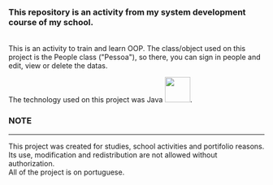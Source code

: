 <h3>This repository is an activity from my system development course of my school.</h3><br>
This is an activity to train and learn OOP. The class/object used on this project is the People class ("Pessoa"), so there, you can sign in people and edit, view or delete the datas.<br>




The technology used on this project was Java
<img src="https://cdn.jsdelivr.net/gh/devicons/devicon/icons/java/java-original.svg" width="50" height="50"/>.<br>
<h3>NOTE</h3>
<hr>
This project was created for studies, school activities and portifolio reasons. Its use, modification and redistribution are not allowed without authorization.<br>
All of the project is on portuguese.
